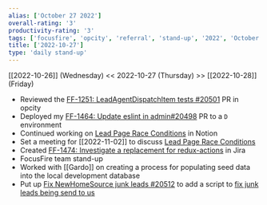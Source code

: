 ```yaml
---
alias: ['October 27 2022']
overall-rating: '3'
productivity-rating: '3'
tags: ['focusfire', 'opcity', 'referral', 'stand-up', '2022', 'October', 'Thursday']
title: ['2022-10-27']
type: 'daily stand-up'
---
```

[[2022-10-26]] (Wednesday) << 2022-10-27 (Thursday) >> [[2022-10-28]] (Friday)

- Reviewed the [FF-1251: LeadAgentDispatchItem tests #20501](https://github.com/Opcity/opcity/pull/20501) PR in opcity
- Deployed my [FF-1464: Update eslint in admin#20498](https://github.com/Opcity/opcity/pull/20498) PR to a `D` environment
- Continued working on [Lead Page Race Conditions](https://www.notion.so/Lead-Page-Race-Conditions-cb1af5f2367a4efc80c0e267cbf85e09) in Notion
- Set a meeting for [[2022-11-02]] to discuss [Lead Page Race Conditions](https://www.notion.so/Lead-Page-Race-Conditions-cb1af5f2367a4efc80c0e267cbf85e09) 
- Created [FF-1474: Investigate a replacement for redux-actions](https://moveinc.atlassian.net/browse/FF-1474) in Jira
- FocusFire team stand-up
- Worked with [[Gardo]] on creating a process for populating seed data into the local development database
- Put up [Fix NewHomeSource junk leads #20512](https://github.com/Opcity/opcity/pull/20512) to add a script to [fix junk leads being send to us](https://moveinc.slack.com/archives/C03N5BGCA9M/p1666891792136649)